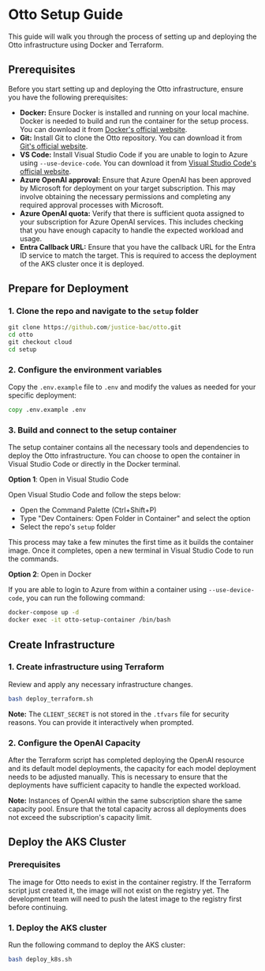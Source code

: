 # Otto Setup Guide

This guide will walk you through the process of setting up and deploying the Otto infrastructure using Docker and Terraform.

## Prerequisites

Before you start setting up and deploying the Otto infrastructure, ensure you have the following prerequisites:

- **Docker:** Ensure Docker is installed and running on your local machine. Docker is needed to build and run the container for the setup process.  You can download it from [Docker's official website](https://docs.docker.com/compose/install/).
- **Git:** Install Git to clone the Otto repository. You can download it from [Git's official website](https://git-scm.com/downloads).
- **VS Code:** Install Visual Studio Code if you are unable to login to Azure using `--use-device-code`. You can download it from [Visual Studio Code's official website](https://code.visualstudio.com/).
- **Azure OpenAI approval:** Ensure that Azure OpenAI has been approved by Microsoft for deployment on your target subscription. This may involve obtaining the necessary permissions and completing any required approval processes with Microsoft.
- **Azure OpenAI quota:** Verify that there is sufficient quota assigned to your subscription for Azure OpenAI services. This includes checking that you have enough capacity to handle the expected workload and usage.
- **Entra Callback URL:** Ensure that you have the callback URL for the Entra ID service to match the target. This is required to access the deployment of the AKS cluster once it is deployed.

## Prepare for Deployment

### 1. Clone the repo and navigate to the `setup` folder

```cmd
git clone https://github.com/justice-bac/otto.git
cd otto
git checkout cloud
cd setup
```

### 2. Configure the environment variables

Copy the `.env.example` file to `.env` and modify the values as needed for your specific deployment:

```cmd
copy .env.example .env
```

### 3. Build and connect to the setup container

The setup container contains all the necessary tools and dependencies to deploy the Otto infrastructure. You can choose to open the container in Visual Studio Code or directly in the Docker terminal.

**Option 1**: Open in Visual Studio Code

Open Visual Studio Code and follow the steps below:

- Open the Command Palette (Ctrl+Shift+P)
- Type "Dev Containers: Open Folder in Container" and select the option
- Select the repo's `setup` folder

This process may take a few minutes the first time as it builds the container image. Once it completes, open a new terminal in Visual Studio Code to run the commands.

**Option 2**: Open in Docker

If you are able to login to Azure from within a container using `--use-device-code`, you can run the following command:

```bash
docker-compose up -d
docker exec -it otto-setup-container /bin/bash
```

## Create Infrastructure

### 1. Create infrastructure using Terraform

Review and apply any necessary infrastructure changes.

```bash
bash deploy_terraform.sh
```
**Note:** The `CLIENT_SECRET` is not stored in the `.tfvars` file for security reasons. You can provide it interactively when prompted.

### 2. Configure the OpenAI Capacity

After the Terraform script has completed deploying the OpenAI resource and its default model deployments, the capacity for each model deployment needs to be adjusted manually. This is necessary to ensure that the deployments have sufficient capacity to handle the expected workload.

**Note:** Instances of OpenAI within the same subscription share the same capacity pool. Ensure that the total capacity across all deployments does not exceed the subscription's capacity limit.

## Deploy the AKS Cluster

### Prerequisites

The image for Otto needs to exist in the container registry. If the Terraform script just created it, the image will not exist on the registry yet. The development team will need to push the latest image to the registry first before continuing.

### 1. Deploy the AKS cluster

Run the following command to deploy the AKS cluster:

```bash
bash deploy_k8s.sh
```
